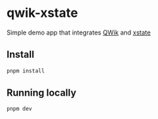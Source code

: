 # qwik-xstate

Simple demo app that integrates [QWik](https://qwik.builder.io/) and [xstate](https://xstate.js.org/)

## Install
```bash
pnpm install
```

## Running locally
```bash
pnpm dev
```

